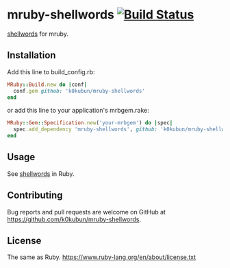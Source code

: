 # mruby-shellwords [![Build Status](https://travis-ci.org/k0kubun/mruby-shellwords.svg?branch=master)](https://travis-ci.org/k0kubun/mruby-shellwords)

[shellwords](https://github.com/ruby/ruby/blob/v2_3_1/lib/shellwords.rb) for mruby.

## Installation

Add this line to build\_config.rb:

```ruby
MRuby::Build.new do |conf|
  conf.gem github: 'k0kubun/mruby-shellwords'
end
```

or add this line to your application's mrbgem.rake:

```ruby
MRuby::Gem::Specification.new('your-mrbgem') do |spec|
  spec.add_dependency 'mruby-shellwords', github: 'k0kubun/mruby-shellwords'
end
```

## Usage

See [shellwords](https://github.com/ruby/ruby/blob/v2_3_1/lib/shellwords.rb) in Ruby.

## Contributing

Bug reports and pull requests are welcome on GitHub at https://github.com/k0kubun/mruby-shellwords.


## License

The same as Ruby.
https://www.ruby-lang.org/en/about/license.txt

